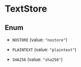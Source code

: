 

# TextStore

## Enum


* `NOSTORE` (value: `"nostore"`)

* `PLAINTEXT` (value: `"plaintext"`)

* `SHA256` (value: `"sha256"`)



